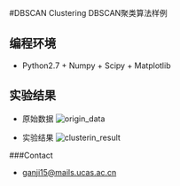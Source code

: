 #DBSCAN Clustering
DBSCAN聚类算法样例

## 编程环境
* Python2.7 + Numpy + Scipy + Matplotlib

## 实验结果
* 原始数据
![origin_data](https://github.com/gj597519372/ClusteringLearning/blob/master/Clustering/SpetralClustering/origin_data.png)

* 实验结果
![clusterin_result](https://github.com/gj597519372/ClusteringLearning/blob/master/Clustering/SpetralClustering/SpectralClustering.png)

###Contact
* ganji15@mails.ucas.ac.cn
